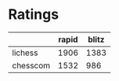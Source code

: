 # Ratings

|          | rapid | blitz |
|----------|-------|-------|
| lichess  | 1906 | 1383 |
| chesscom | 1532 | 986 |
